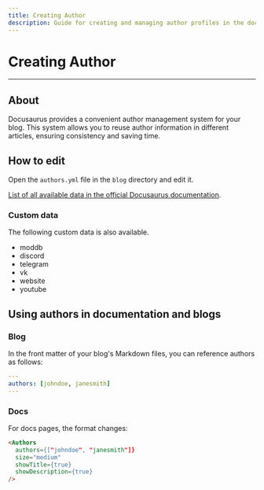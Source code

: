 ```yaml
---
title: Creating Author
description: Guide for creating and managing author profiles in the documentation
---
```


# Creating Author

___

## About

Docusaurus provides a convenient author management system for your blog. This system allows you to reuse author information in different articles, ensuring consistency and saving time.

## How to edit

Open the `authors.yml` file in the `blog` directory and edit it.

[List of all available data in the official Docusaurus documentation](https://docusaurus.io/docs/blog#global-authors).

### Custom data

The following custom data is also available.

- moddb
- discord
- telegram
- vk
- website
- youtube

## Using authors in documentation and blogs

### Blog

In the front matter of your blog's Markdown files, you can reference authors as follows:

```yml
---
authors: [johndoe, janesmith]
---
```

### Docs

For docs pages, the format changes:

```html
<Authors
  authors={["johndoe", "janesmith"]}
  size="medium"
  showTitle={true}
  showDescription={true}
/>
```
